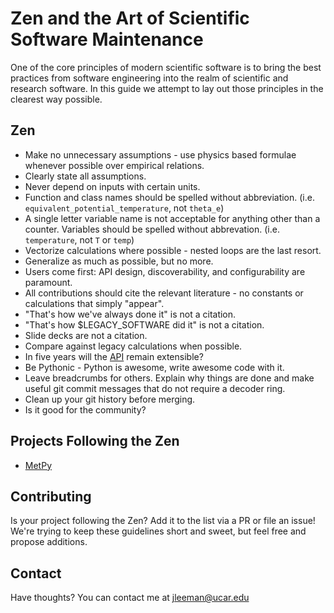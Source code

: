 # Zen and the Art of Scientific Software Maintenance

One of the core principles of modern scientific software is to bring the best practices from
software engineering into the realm of scientific and research software. In this guide we
attempt to lay out those principles in the clearest way possible.

## Zen
- Make no unnecessary assumptions - use physics based formulae whenever possible over empirical
  relations.
- Clearly state all assumptions.
- Never depend on inputs with certain units.
- Function and class names should be spelled without abbreviation.
  (i.e. `equivalent_potential_temperature`, not `theta_e`)
- A single letter variable name is not acceptable for anything other than a counter. Variables
  should be spelled without abbrevation. (i.e. `temperature`, not `T` or `temp`)
- Vectorize calculations where possible - nested loops are the last resort.
- Generalize as much as possible, but no more.
- Users come first: API design, discoverability, and configurability are paramount.
- All contributions should cite the relevant literature - no constants or calculations that
  simply "appear".
- "That's how we've always done it" is not a citation.
- "That's how $LEGACY_SOFTWARE did it" is not a citation.
- Slide decks are not a citation.
- Compare against legacy calculations when possible.
- In five years will the [API](http://python.apichecklist.com) remain extensible?
- Be Pythonic - Python is awesome, write awesome code with it.
- Leave breadcrumbs for others. Explain why things are done and make useful git commit messages
  that do not require a decoder ring.
- Clean up your git history before merging.
- Is it good for the community?

## Projects Following the Zen
- [MetPy](https://github.com/Unidata/MetPy)

## Contributing
Is your project following the Zen? Add it to the list via a PR or file an
issue! We're trying to keep these guidelines short and sweet, but feel free
and propose additions.

## Contact
Have thoughts? You can contact me at jleeman@ucar.edu
